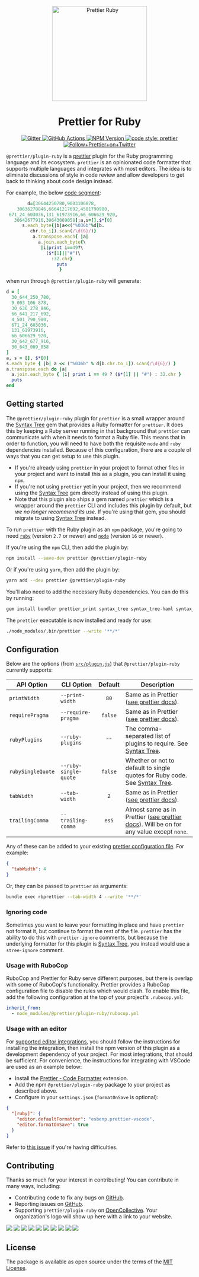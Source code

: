<div align="center">
  <img alt="Prettier Ruby" height="256px" src="./docs/logo.png">
</div>

<h1 align="center">Prettier for Ruby</h1>

<p align="center">
  <a href="https://gitter.im/jlongster/prettier">
    <img alt="Gitter" src="https://img.shields.io/gitter/room/jlongster/prettier.svg?style=flat-square">
  </a>
  <a href="https://github.com/prettier/plugin-ruby/actions">
    <img alt="GitHub Actions" src="https://img.shields.io/github/workflow/status/prettier/plugin-ruby/Main?style=flat-square">
  </a>
  <a href="https://www.npmjs.com/package/@prettier/plugin-ruby">
    <img alt="NPM Version" src="https://img.shields.io/npm/v/@prettier/plugin-ruby.svg?style=flat-square">
  </a>
  <a href="#badge">
    <img alt="code style: prettier" src="https://img.shields.io/badge/code_style-prettier-ff69b4.svg?style=flat-square">
  </a>
  <a href="https://twitter.com/PrettierCode">
    <img alt="Follow+Prettier+on+Twitter" src="https://img.shields.io/twitter/follow/prettiercode.svg?label=follow+prettier&style=flat-square">
  </a>
</p>

`@prettier/plugin-ruby` is a [prettier](https://prettier.io/) plugin for the Ruby programming language and its ecosystem. `prettier` is an opinionated code formatter that supports multiple languages and integrates with most editors. The idea is to eliminate discussions of style in code review and allow developers to get back to thinking about code design instead.

For example, the below [code segment](http://www.rubyinside.com/advent2006/4-ruby-obfuscation.html):

<!-- prettier-ignore -->
```ruby
        d=[30644250780,9003106878,
    30636278846,66641217692,4501790980,
 671_24_603036,131_61973916,66_606629_920,
   30642677916,30643069058];a,s=[],$*[0]
      s.each_byte{|b|a<<("%036b"%d[b.
         chr.to_i]).scan(/\d{6}/)}
          a.transpose.each{ |a|
            a.join.each_byte{\
             |i|print i==49?\
               ($*[1]||"#")\
                 :32.chr}
                   puts
                    }
```

when run through `@prettier/plugin-ruby` will generate:

```ruby
d = [
  30_644_250_780,
  9_003_106_878,
  30_636_278_846,
  66_641_217_692,
  4_501_790_980,
  671_24_603036,
  131_61973916,
  66_606629_920,
  30_642_677_916,
  30_643_069_058
]
a, s = [], $*[0]
s.each_byte { |b| a << ("%036b" % d[b.chr.to_i]).scan(/\d{6}/) }
a.transpose.each do |a|
  a.join.each_byte { |i| print i == 49 ? ($*[1] || "#") : 32.chr }
  puts
end
```

## Getting started

The `@prettier/plugin-ruby` plugin for `prettier` is a small wrapper around the [Syntax Tree](https://github.com/ruby-syntax-tree/syntax_tree) gem that provides a Ruby formatter for `prettier`. It does this by keeping a Ruby server running in that background that `prettier` can communicate with when it needs to format a Ruby file. This means that in order to function, you will need to have both the requisite `node` and `ruby` dependencies installed. Because of this configuration, there are a couple of ways that you can get setup to use this plugin.

- If you're already using `prettier` in your project to format other files in your project and want to install this as a plugin, you can install it using `npm`.
- If you're not using `prettier` yet in your project, then we recommend using the [Syntax Tree](https://github.com/ruby-syntax-tree/syntax_tree) gem directly instead of using this plugin.
- Note that this plugin also ships a gem named `prettier` which is a wrapper around the `prettier` CLI and includes this plugin by default, but _we no longer recommend its use_. If you're using that gem, you should migrate to using [Syntax Tree](https://github.com/ruby-syntax-tree/syntax_tree) instead.

To run `prettier` with the Ruby plugin as an `npm` package, you're going to need [`ruby`](https://www.ruby-lang.org/en/documentation/installation/) (version `2.7` or newer) and [`node`](https://nodejs.org/en/download/) (version `16` or newer).

If you're using the `npm` CLI, then add the plugin by:

```bash
npm install --save-dev prettier @prettier/plugin-ruby
```

Or if you're using `yarn`, then add the plugin by:

```bash
yarn add --dev prettier @prettier/plugin-ruby
```

You'll also need to add the necessary Ruby dependencies. You can do this by running:

```bash
gem install bundler prettier_print syntax_tree syntax_tree-haml syntax_tree-rbs
```

The `prettier` executable is now installed and ready for use:

```bash
./node_modules/.bin/prettier --write '**/*'
```

## Configuration

Below are the options (from [`src/plugin.js`](src/plugin.js)) that `@prettier/plugin-ruby` currently supports:

| API Option        | CLI Option            | Default | Description                                                                                                                                         |
| ----------------- | --------------------- | :-----: | --------------------------------------------------------------------------------------------------------------------------------------------------- |
| `printWidth`      | `--print-width`       |  `80`   | Same as in Prettier ([see prettier docs](https://prettier.io/docs/en/options.html#print-width)).                                                    |
| `requirePragma`   | `--require-pragma`    | `false` | Same as in Prettier ([see prettier docs](https://prettier.io/docs/en/options.html#require-pragma)).                                                 |
| `rubyPlugins`     | `--ruby-plugins`      |  `""`   | The comma-separated list of plugins to require. See [Syntax Tree](https://github.com/ruby-syntax-tree/syntax_tree#plugins).                         |
| `rubySingleQuote` | `--ruby-single-quote` | `false` | Whether or not to default to single quotes for Ruby code. See [Syntax Tree](https://github.com/ruby-syntax-tree/syntax_tree#plugins).               |
| `tabWidth`        | `--tab-width`         |   `2`   | Same as in Prettier ([see prettier docs](https://prettier.io/docs/en/options.html#tab-width)).                                                      |
| `trailingComma`   | `--trailing-comma`    |  `es5`  | Almost same as in Prettier ([see prettier docs](https://prettier.io/docs/en/options.html#trailing-commas)). Will be on for any value except `none`. |

Any of these can be added to your existing [prettier configuration
file](https://prettier.io/docs/en/configuration.html). For example:

```json
{
  "tabWidth": 4
}
```

Or, they can be passed to `prettier` as arguments:

```bash
bundle exec rbprettier --tab-width 4 --write '**/*'
```

### Ignoring code

Sometimes you want to leave your formatting in place and have `prettier` not format it, but continue to format the rest of the file. `prettier` has the ability to do this with `prettier-ignore` comments, but because the underlying formatter for this plugin is [Syntax Tree](https://github.com/ruby-syntax-tree/syntax_tree), you instead would use a `stree-ignore` comment.

### Usage with RuboCop

RuboCop and Prettier for Ruby serve different purposes, but there is overlap with some of RuboCop's functionality. Prettier provides a RuboCop configuration file to disable the rules which would clash. To enable this file, add the following configuration at the top of your project's `.rubocop.yml`:

```yaml
inherit_from:
  - node_modules/@prettier/plugin-ruby/rubocop.yml
```

### Usage with an editor

For [supported editor integrations](https://github.com/prettier/prettier/blob/main/website/data/editors.yml), you should follow the instructions for installing the integration, then install the npm version of this plugin as a development dependency of your project. For most integrations, that should be sufficient. For convenience, the instructions for integrating with VSCode are used as an example below:

- Install the [Prettier - Code Formatter](https://github.com/prettier/prettier-vscode) extension.
- Add the npm `@prettier/plugin-ruby` package to your project as described above.
- Configure in your `settings.json` (`formatOnSave` is optional):

```json
{
  "[ruby]": {
    "editor.defaultFormatter": "esbenp.prettier-vscode",
    "editor.formatOnSave": true
  }
}
```

Refer to [this issue](https://github.com/prettier/plugin-ruby/issues/113#issuecomment-783426539) if you're having difficulties.

## Contributing

Thanks so much for your interest in contributing! You can contribute in many ways, including:

- Contributing code to fix any bugs on [GitHub](https://github.com/prettier/plugin-ruby).
- Reporting issues on [GitHub](https://github.com/prettier/plugin-ruby/issues/new).
- Supporting `prettier/plugin-ruby` on [OpenCollective](https://opencollective.com/prettier-ruby/contribute). Your organization's logo will show up here with a link to your website.

<!-- prettier-ignore-start -->
<!-- markdownlint-disable -->
<a href="https://opencollective.com/prettier-ruby/organization/0/website"><img src="https://opencollective.com/prettier-ruby/organization/0/avatar.svg"></a>
<a href="https://opencollective.com/prettier-ruby/organization/1/website"><img src="https://opencollective.com/prettier-ruby/organization/1/avatar.svg"></a>
<a href="https://opencollective.com/prettier-ruby/organization/2/website"><img src="https://opencollective.com/prettier-ruby/organization/2/avatar.svg"></a>
<a href="https://opencollective.com/prettier-ruby/organization/3/website"><img src="https://opencollective.com/prettier-ruby/organization/3/avatar.svg"></a>
<a href="https://opencollective.com/prettier-ruby/organization/4/website"><img src="https://opencollective.com/prettier-ruby/organization/4/avatar.svg"></a>
<a href="https://opencollective.com/prettier-ruby/organization/5/website"><img src="https://opencollective.com/prettier-ruby/organization/5/avatar.svg"></a>
<a href="https://opencollective.com/prettier-ruby/organization/6/website"><img src="https://opencollective.com/prettier-ruby/organization/6/avatar.svg"></a>
<a href="https://opencollective.com/prettier-ruby/organization/7/website"><img src="https://opencollective.com/prettier-ruby/organization/7/avatar.svg"></a>
<a href="https://opencollective.com/prettier-ruby/organization/8/website"><img src="https://opencollective.com/prettier-ruby/organization/8/avatar.svg"></a>
<a href="https://opencollective.com/prettier-ruby/organization/9/website"><img src="https://opencollective.com/prettier-ruby/organization/9/avatar.svg"></a>

<!-- markdownlint-enable -->
<!-- prettier-ignore-end -->

## License

The package is available as open source under the terms of the [MIT License](https://opensource.org/licenses/MIT).
